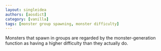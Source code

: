 ```yaml
---
layout: singleidea
authors: [aosdict]
category: [vanilla]
tags: [monster group spawning, monster difficulty]
---
```

Monsters that spawn in groups are regarded by the monster-generation function as having a higher difficulty than they actually do.
